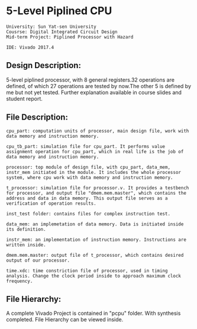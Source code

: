 # 5-Level Piplined CPU
```
University: Sun Yat-sen University
Cousrse: Digital Integrated Circuit Design
Mid-term Project: Piplined Processor with Hazard
```
```
IDE: Vivado 2017.4
```

## Design Description: 
5-level piplined processor, with 8 general registers.32 operations are defined, of which 27 operations are tested by now.The other 5 is defined by me but not yet tested. Further explanation available in course slides and student report.

## File Description:
```
cpu_part: computation units of processor, main design file, work with data memory and instruction memory.

cpu_tb_part: simulation file for cpu_part. It performs value assignment operation for cpu_part, which in real life is the job of data memory and instruction memory. 

processor: top module of design file, with cpu_part, data_mem, instr_mem initiated in the module. It includes the whole processor system, where cpu work with data memory and instruction memory. 

t_processor: simulation file for processor.v. It provides a testbench for processor, and output file "dmem.mem.master", which contains the address and data in data memory. This output file serves as a verification of operation results. 

inst_test folder: contains files for complex instruction test.

data_mem: an implemetation of data memory. Data is initiated inside its definition. 

instr_mem: an implementation of instruction memory. Instructions are written inside. 

dmem.mem.master: output file of t_processor, which contains desired output of our processor. 

time.xdc: time constriction file of processor, used in timing analysis. Change the clock period inside to approach maximum clock frequency. 
```

## File Hierarchy:

A complete Vivado Project is contained in "pcpu" folder. With synthesis completed. File Hierarchy can be viewed inside. 
